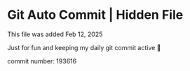 # Git Auto Commit | Hidden File

This file was added Feb 12, 2025

Just for fun and keeping my daily git commit active 🤪

commit number: 193616
